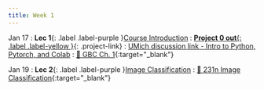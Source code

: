 ```yaml
---
title: Week 1
---
```


Jan 17
: **Lec 1**{: .label .label-purple }[Course Introduction](/CSCI5980-Spr23-DeepRob/assets/slides/minn_deeprob_01_introduction.pdf)
: [**Project 0 out**{: .label .label-yellow }](/CSCI5980-Spr23-DeepRob/projects/project0){: .project-link}
: [UMich discussion link - Intro to Python, Pytorch, and Colab](https://youtu.be/06-DczsEPUI)
  : [📖 GBC Ch. 1](https://www.deeplearningbook.org/contents/intro.html){:target="_blank"}

Jan 19
: **Lec 2**{: .label .label-purple }[Image Classification](/CSCI5980-Spr23-DeepRob/assets/slides/minn_deeprob_02_image_classification.pdf)
  : [📖 231n Image Classification](https://cs231n.github.io/classification/){:target="_blank"}
